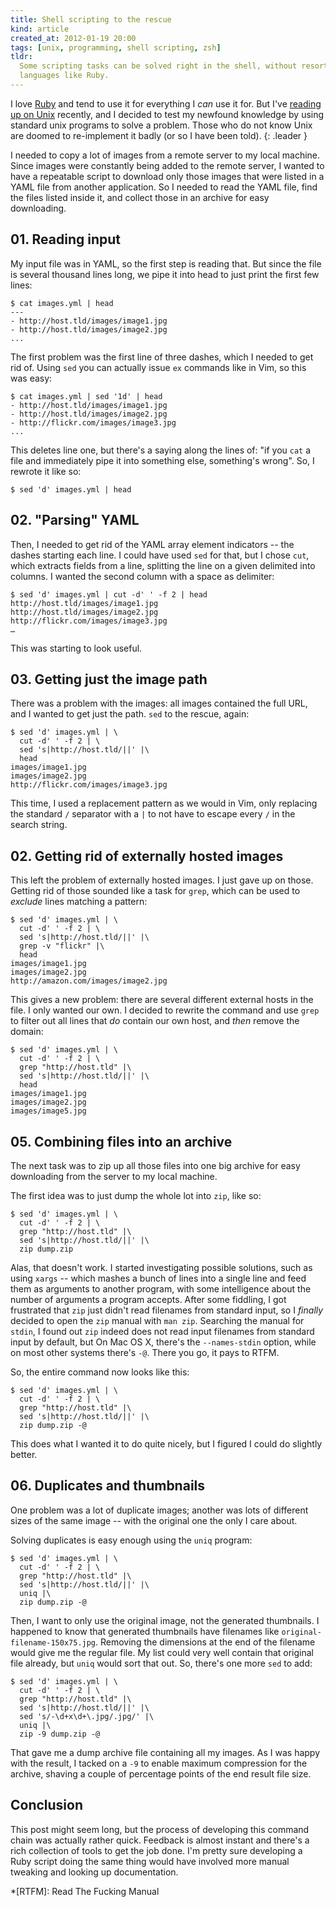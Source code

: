 ```yaml
---
title: Shell scripting to the rescue
kind: article
created_at: 2012-01-19 20:00
tags: [unix, programming, shell scripting, zsh]
tldr:
  Some scripting tasks can be solved right in the shell, without resorting to
  languages like Ruby.
---
```

I love [Ruby][ruby] and tend to use it for everything I _can_ use it for. But
I've [reading up on Unix][unix] recently, and I decided to test my newfound
knowledge by using standard unix programs to solve a problem. Those who do not
know Unix are doomed to re-implement it badly (or so I have been told).
{: .leader }

I needed to copy a lot of images from a remote server to my local machine.
Since images were constantly being added to the remote server, I wanted to have
a repeatable script to download only those images that were listed in a YAML
file from another application. So I needed to read the YAML file, find the
files listed inside it, and collect those in an archive for easy downloading.

## 01. Reading input

My input file was in YAML, so the first step is reading that. But since the
file is several thousand lines long, we pipe it into head to just print the
first few lines:

    $ cat images.yml | head
    ---
    - http://host.tld/images/image1.jpg
    - http://host.tld/images/image2.jpg
    ...

The first problem was the first line of three dashes, which I needed to get rid
of. Using `sed` you can actually issue `ex` commands like in Vim, so this was
easy:

    $ cat images.yml | sed '1d' | head
    - http://host.tld/images/image1.jpg
    - http://host.tld/images/image2.jpg
    - http://flickr.com/images/image3.jpg
    ...

This deletes line one, but there's a saying along the lines of: "if you `cat` a
file and immediately pipe it into something else, something's wrong". So, I
rewrote it like so:

    $ sed 'd' images.yml | head

## 02. "Parsing" YAML

Then, I needed to get rid of the YAML array element indicators -- the dashes
starting each line. I could have used `sed` for that, but I chose `cut`, which
extracts fields from a line, splitting the line on a given delimited into
columns. I wanted the second column with a space as delimiter:

    $ sed 'd' images.yml | cut -d' ' -f 2 | head
    http://host.tld/images/image1.jpg
    http://host.tld/images/image2.jpg
    http://flickr.com/images/image3.jpg
    …

This was starting to look useful. 

## 03. Getting just the image path

There was a problem with the images: all images contained the full URL, and I
wanted to get just the path. `sed` to the rescue, again:

    $ sed 'd' images.yml | \
      cut -d' ' -f 2 | \
      sed 's|http://host.tld/||' |\
      head
    images/image1.jpg
    images/image2.jpg
    http://flickr.com/images/image3.jpg

This time, I used a replacement pattern as we would in Vim, only replacing the
standard `/` separator with a `|` to not have to escape every `/` in the search
string.

## 02. Getting rid of externally hosted images

This left the problem of externally hosted images. I just gave up on those.
Getting rid of those sounded like a task for `grep`, which can be used to
_exclude_ lines matching a pattern:

    $ sed 'd' images.yml | \
      cut -d' ' -f 2 | \
      sed 's|http://host.tld/||' |\
      grep -v "flickr" |\
      head
    images/image1.jpg
    images/image2.jpg
    http://amazon.com/images/image2.jpg

This gives a new problem: there are several different external hosts in the
file. I only wanted our own. I decided to rewrite the command and use `grep` to
filter out all lines that _do_ contain our own host, and _then_ remove the
domain:

    $ sed 'd' images.yml | \
      cut -d' ' -f 2 | \
      grep "http://host.tld" |\
      sed 's|http://host.tld/||' |\
      head
    images/image1.jpg
    images/image2.jpg
    images/image5.jpg

## 05. Combining files into an archive

The next task was to zip up all those files into one big archive for easy
downloading from the server to my local machine.

The first idea was to just dump the whole lot into `zip`, like so:

    $ sed 'd' images.yml | \
      cut -d' ' -f 2 | \
      grep "http://host.tld" |\
      sed 's|http://host.tld/||' |\
      zip dump.zip

Alas, that doesn't work. I started investigating possible solutions, such as
using `xargs` -- which mashes a bunch of lines into a single line and feed them
as arguments to another program, with some intelligence about the number of
arguments a program accepts. After some fiddling, I got frustrated that `zip`
just didn't read filenames from standard input, so I _finally_ decided to open
the `zip` manual with `man zip`. Searching the manual for `stdin`, I found out
`zip` indeed does not read input filenames from standard input by default, but
On Mac OS X, there's the `--names-stdin` option, while on most other systems
there's `-@`. There you go, it pays to RTFM.

So, the entire command now looks like this:

    $ sed 'd' images.yml | \
      cut -d' ' -f 2 | \
      grep "http://host.tld" |\
      sed 's|http://host.tld/||' |\
      zip dump.zip -@

This does what I wanted it to do quite nicely, but I figured I could do
slightly better.

## 06. Duplicates and thumbnails

One problem was a lot of duplicate images; another was lots of different sizes
of the same image -- with the original one the only I care about.

Solving duplicates is easy enough using the `uniq` program:

    $ sed 'd' images.yml | \
      cut -d' ' -f 2 | \
      grep "http://host.tld" |\
      sed 's|http://host.tld/||' |\
      uniq |\
      zip dump.zip -@

Then, I want to only use the original image, not the generated thumbnails. I
happened to know that generated thumbnails have filenames like
`original-filename-150x75.jpg`. Removing the dimensions at the end of the
filename would give me the regular file. My list could very well contain that
original file already, but `uniq` would sort that out. So, there's one more
`sed` to add:

    $ sed 'd' images.yml | \
      cut -d' ' -f 2 | \
      grep "http://host.tld" |\
      sed 's|http://host.tld/||' |\
      sed 's/-\d+x\d+\.jpg/.jpg/' |\
      uniq |\
      zip -9 dump.zip -@

That gave me a dump archive file containing all my images. As I was happy with
the result, I tacked on a `-9` to enable maximum compression for the archive,
shaving a couple of percentage points of the end result file size.

## Conclusion

This post might seem long, but the process of developing this command chain was
actually rather quick. Feedback is almost instant and there's a rich collection
of tools to get the job done. I'm pretty sure developing a Ruby script doing
the same thing would have involved more manual tweaking and looking up
documentation.

[ruby]: http://ruby-lang.org
[unix]: http://www.amazon.co.uk/gp/product/0596003307/ref=as_li_ss_tl?ie=UTF8&tag=arjanvandergaag-21&linkCode=as2&camp=1632&creative=19450&creativeASIN=0596003307

*[RTFM]: Read The Fucking Manual

